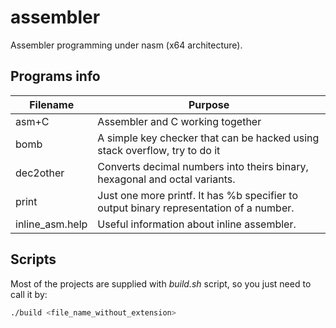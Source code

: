 # assembler
Assembler programming under nasm (x64 architecture).

## Programs info

Filename | Purpose
------------ | -------------
asm+C | Assembler and C working together
bomb | A simple key checker that can be hacked using stack overflow, try to do it
dec2other | Converts decimal numbers into theirs binary, hexagonal and octal variants.
print | Just one more printf. It has %b specifier to output binary representation of a number.
inline_asm.help | Useful information about inline assembler.

## Scripts
Most of the projects are supplied with *build.sh* script, so you just need to call it by:
``` bash
./build <file_name_without_extension>
```
